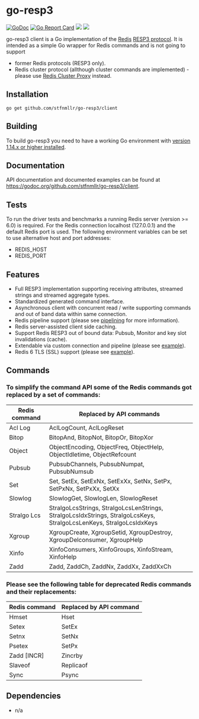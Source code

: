 # go-resp3

[![GoDoc](https://godoc.org/github.com/stfnmllr/go-resp3/client?status.png)](https://godoc.org/github.com/stfnmllr/go-resp3/client)
[![Go Report Card](https://goreportcard.com/badge/github.com/stfnmllr/go-resp3)](https://goreportcard.com/report/github.com/stfnmllr/go-resp3)
![](https://github.com/stfnmllr/go-resp3/workflows/build/badge.svg)
![](https://github.com/stfnmllr/go-resp3/workflows/test/badge.svg)

go-resp3 client is a Go implementation of the [Redis](https://redis.io/) [RESP3 protocol](https://github.com/antirez/RESP3).
It is intended as a simple Go wrapper for Redis commands and is not going to support
* former Redis protocols (RESP3 only).
* Redis cluster protocol (allthough cluster commands are implemented) - please use [Redis Cluster Proxy](https://github.com/artix75/redis-cluster-proxy) instead.   

## Installation

```
go get github.com/stfnmllr/go-resp3/client
```

## Building

To build go-resp3 you need to have a working Go environment with [version 1.14.x or higher installed](https://golang.org/dl/).

## Documentation

API documentation and documented examples can be found at <https://godoc.org/github.com/stfnmllr/go-resp3/client>.

## Tests

To run the driver tests and benchmarks a running Redis server (version >= 6.0) is required.
For the Redis connection localhost (127.0.0.1) and the default Redis port is used.
The following environment variables can be set to use alternative host and port addresses:
- REDIS_HOST
- REDIS_PORT 

## Features

* Full RESP3 implementation supporting receiving attributes, streamed strings and streamed aggregate types.
* Standardized generated command interface.
* Asynchronous client with concurrent read / write supporting commands and out of band data within same connection.
* Redis pipeline support (please see [pipelining](https://github.com/stfnmllr/go-resp3/blob/master/PIPELINING.md) for more information).
* Redis server-assisted client side caching.
* Support Redis RESP3 out of bound data: Pubsub, Monitor and key slot invalidations (cache).
* Extendable via custom connection and pipeline (please see [example](https://github.com/stfnmllr/go-resp3/blob/master/client/example_redefine_test.go)).
* Redis 6 TLS (SSL) support (please see [example](https://github.com/stfnmllr/go-resp3/blob/master/client/example_tls_test.go)).

## Commands

### To simplify the command API some of the Redis commands got replaced by a set of commands:

Redis command | Replaced by API commands
------------- | ------------------------
Acl Log | AclLogCount, AclLogReset
Bitop | BitopAnd, BitopNot, BitopOr, BitopXor
Object | ObjectEncoding, ObjectFreq, ObjectHelp, ObjectIdletime, ObjectRefcount
Pubsub | PubsubChannels, PubsubNumpat, PubsubNumsub
Set | Set, SetEx, SetExNx, SetExXx, SetNx, SetPx, SetPxNx, SetPxXx, SetXx
Slowlog | SlowlogGet, SlowlogLen, SlowlogReset
Stralgo Lcs | StralgoLcsStrings, StralgoLcsLenStrings, StralgoLcsIdxStrings, StralgoLcsKeys, StralgoLcsLenKeys, StralgoLcsIdxKeys
Xgroup | XgroupCreate, XgroupSetid, XgroupDestroy, XgroupDelconsumer, XgroupHelp
Xinfo | XinfoConsumers, XinfoGroups, XinfoStream, XinfoHelp
Zadd | Zadd, ZaddCh, ZaddNx, ZaddXx, ZaddXxCh

### Please see the following table for deprecated Redis commands and their replacements:

Redis command | Replaced by API command
------------- | -----------------------
Hmset | Hset
Setex | SetEx
Setnx | SetNx
Psetex | SetPx
Zadd [INCR] | Zincrby
Slaveof | Replicaof
Sync | Psync

## Dependencies

* n/a
